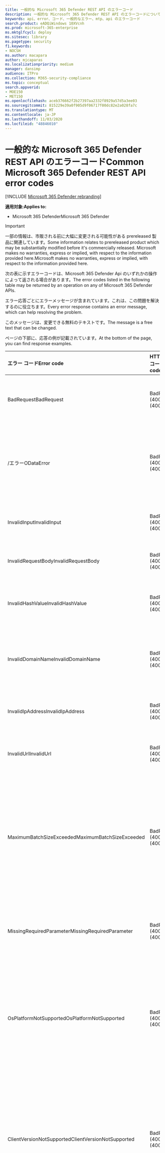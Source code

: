 ```yaml
---
title: 一般的な Microsoft 365 Defender REST API のエラーコード
description: 一般的な Microsoft 365 Defender REST API のエラーコードについて
keywords: api、error、コード、一般的なエラー、mtp、api のエラーコード
search.product: eADQiWindows 10XVcnh
ms.prod: microsoft-365-enterprise
ms.mktglfcycl: deploy
ms.sitesec: library
ms.pagetype: security
f1.keywords:
- NOCSH
ms.author: macapara
author: mjcaparas
ms.localizationpriority: medium
manager: dansimp
audience: ITPro
ms.collection: M365-security-compliance
ms.topic: conceptual
search.appverid:
- MOE150
- MET150
ms.openlocfilehash: aceb376662f2b27397aa2332f8929a57d5a3ee03
ms.sourcegitcommit: 815229e39a0f905d9f06717f00dc82e2a028fa7c
ms.translationtype: MT
ms.contentlocale: ja-JP
ms.lasthandoff: 11/03/2020
ms.locfileid: "48846010"
---
```

# <a name="common-microsoft-365-defender-rest-api-error-codes"></a><span data-ttu-id="6abda-104">一般的な Microsoft 365 Defender REST API のエラーコード</span><span class="sxs-lookup"><span data-stu-id="6abda-104">Common Microsoft 365 Defender REST API error codes</span></span>

[!INCLUDE [Microsoft 365 Defender rebranding](../includes/microsoft-defender.md)]


<span data-ttu-id="6abda-105">**適用対象:**</span><span class="sxs-lookup"><span data-stu-id="6abda-105">**Applies to:**</span></span>
- <span data-ttu-id="6abda-106">Microsoft 365 Defender</span><span class="sxs-lookup"><span data-stu-id="6abda-106">Microsoft 365 Defender</span></span>

>[!IMPORTANT] 
><span data-ttu-id="6abda-107">一部の情報は、市販される前に大幅に変更される可能性がある prereleased 製品に関連しています。</span><span class="sxs-lookup"><span data-stu-id="6abda-107">Some information relates to prereleased product which may be substantially modified before it's commercially released.</span></span> <span data-ttu-id="6abda-108">Microsoft makes no warranties, express or implied, with respect to the information provided here.</span><span class="sxs-lookup"><span data-stu-id="6abda-108">Microsoft makes no warranties, express or implied, with respect to the information provided here.</span></span>

<span data-ttu-id="6abda-109">次の表に示すエラーコードは、Microsoft 365 Defender Api のいずれかの操作によって返される場合があります。</span><span class="sxs-lookup"><span data-stu-id="6abda-109">The error codes listed in the following table may be returned by an operation on any of Microsoft 365 Defender APIs.</span></span>

<span data-ttu-id="6abda-110">エラー応答ごとにエラーメッセージが含まれています。これは、この問題を解決するのに役立ちます。</span><span class="sxs-lookup"><span data-stu-id="6abda-110">Every error response contains an error message, which can help resolving the problem.</span></span>

<span data-ttu-id="6abda-111">このメッセージは、変更できる無料のテキストです。</span><span class="sxs-lookup"><span data-stu-id="6abda-111">The message is a free text that can be changed.</span></span>

<span data-ttu-id="6abda-112">ページの下部に、応答の例が記載されています。</span><span class="sxs-lookup"><span data-stu-id="6abda-112">At the bottom of the page, you can find response examples.</span></span>

<span data-ttu-id="6abda-113">エラー コード</span><span class="sxs-lookup"><span data-stu-id="6abda-113">Error code</span></span> |<span data-ttu-id="6abda-114">HTTP ステータス コード</span><span class="sxs-lookup"><span data-stu-id="6abda-114">HTTP status code</span></span> |<span data-ttu-id="6abda-115">メッセージ</span><span class="sxs-lookup"><span data-stu-id="6abda-115">Message</span></span> 
:---|:---|:---
<span data-ttu-id="6abda-116">BadRequest</span><span class="sxs-lookup"><span data-stu-id="6abda-116">BadRequest</span></span> | <span data-ttu-id="6abda-117">BadRequest (400)</span><span class="sxs-lookup"><span data-stu-id="6abda-117">BadRequest (400)</span></span> | <span data-ttu-id="6abda-118">通常の正しくない要求エラーメッセージ。</span><span class="sxs-lookup"><span data-stu-id="6abda-118">General Bad Request error message.</span></span>
<span data-ttu-id="6abda-119">/エラー</span><span class="sxs-lookup"><span data-stu-id="6abda-119">ODataError</span></span> | <span data-ttu-id="6abda-120">BadRequest (400)</span><span class="sxs-lookup"><span data-stu-id="6abda-120">BadRequest (400)</span></span> | <span data-ttu-id="6abda-121">OData URI クエリが正しくありません (具体的なエラーが指定されています)。</span><span class="sxs-lookup"><span data-stu-id="6abda-121">Invalid OData URI query (the specific error is specified).</span></span>
<span data-ttu-id="6abda-122">InvalidInput</span><span class="sxs-lookup"><span data-stu-id="6abda-122">InvalidInput</span></span> | <span data-ttu-id="6abda-123">BadRequest (400)</span><span class="sxs-lookup"><span data-stu-id="6abda-123">BadRequest (400)</span></span> | <span data-ttu-id="6abda-124">無効な入力です {無効な入力} です。</span><span class="sxs-lookup"><span data-stu-id="6abda-124">Invalid input {the invalid input}.</span></span>
<span data-ttu-id="6abda-125">InvalidRequestBody</span><span class="sxs-lookup"><span data-stu-id="6abda-125">InvalidRequestBody</span></span> | <span data-ttu-id="6abda-126">BadRequest (400)</span><span class="sxs-lookup"><span data-stu-id="6abda-126">BadRequest (400)</span></span> | <span data-ttu-id="6abda-127">要求本文が無効です。</span><span class="sxs-lookup"><span data-stu-id="6abda-127">Invalid request body.</span></span>
<span data-ttu-id="6abda-128">InvalidHashValue</span><span class="sxs-lookup"><span data-stu-id="6abda-128">InvalidHashValue</span></span> | <span data-ttu-id="6abda-129">BadRequest (400)</span><span class="sxs-lookup"><span data-stu-id="6abda-129">BadRequest (400)</span></span> | <span data-ttu-id="6abda-130">ハッシュ値 {無効なハッシュ} が無効です。</span><span class="sxs-lookup"><span data-stu-id="6abda-130">Hash value {the invalid hash} is invalid.</span></span>
<span data-ttu-id="6abda-131">InvalidDomainName</span><span class="sxs-lookup"><span data-stu-id="6abda-131">InvalidDomainName</span></span> | <span data-ttu-id="6abda-132">BadRequest (400)</span><span class="sxs-lookup"><span data-stu-id="6abda-132">BadRequest (400)</span></span> | <span data-ttu-id="6abda-133">ドメイン名 {無効なドメイン} が無効です。</span><span class="sxs-lookup"><span data-stu-id="6abda-133">Domain name {the invalid domain} is invalid.</span></span>
<span data-ttu-id="6abda-134">InvalidIpAddress</span><span class="sxs-lookup"><span data-stu-id="6abda-134">InvalidIpAddress</span></span> | <span data-ttu-id="6abda-135">BadRequest (400)</span><span class="sxs-lookup"><span data-stu-id="6abda-135">BadRequest (400)</span></span> | <span data-ttu-id="6abda-136">IP アドレス {無効な IP} が無効です。</span><span class="sxs-lookup"><span data-stu-id="6abda-136">IP address {the invalid IP} is invalid.</span></span>
<span data-ttu-id="6abda-137">InvalidUrl</span><span class="sxs-lookup"><span data-stu-id="6abda-137">InvalidUrl</span></span> | <span data-ttu-id="6abda-138">BadRequest (400)</span><span class="sxs-lookup"><span data-stu-id="6abda-138">BadRequest (400)</span></span> | <span data-ttu-id="6abda-139">URL {無効な URL} が無効です。</span><span class="sxs-lookup"><span data-stu-id="6abda-139">URL {the invalid URL} is invalid.</span></span>
<span data-ttu-id="6abda-140">MaximumBatchSizeExceeded</span><span class="sxs-lookup"><span data-stu-id="6abda-140">MaximumBatchSizeExceeded</span></span> | <span data-ttu-id="6abda-141">BadRequest (400)</span><span class="sxs-lookup"><span data-stu-id="6abda-141">BadRequest (400)</span></span> | <span data-ttu-id="6abda-142">最大バッチサイズを超えています。</span><span class="sxs-lookup"><span data-stu-id="6abda-142">Maximum batch size exceeded.</span></span> <span data-ttu-id="6abda-143">Received: {batch size received in received}、allowed: {batch size allowed}。</span><span class="sxs-lookup"><span data-stu-id="6abda-143">Received: {batch size received}, allowed: {batch size allowed}.</span></span>
<span data-ttu-id="6abda-144">MissingRequiredParameter</span><span class="sxs-lookup"><span data-stu-id="6abda-144">MissingRequiredParameter</span></span> | <span data-ttu-id="6abda-145">BadRequest (400)</span><span class="sxs-lookup"><span data-stu-id="6abda-145">BadRequest (400)</span></span> | <span data-ttu-id="6abda-146">パラメーター {不足しているパラメーター} がありません。</span><span class="sxs-lookup"><span data-stu-id="6abda-146">Parameter {the missing parameter} is missing.</span></span>
<span data-ttu-id="6abda-147">OsPlatformNotSupported</span><span class="sxs-lookup"><span data-stu-id="6abda-147">OsPlatformNotSupported</span></span> | <span data-ttu-id="6abda-148">BadRequest (400)</span><span class="sxs-lookup"><span data-stu-id="6abda-148">BadRequest (400)</span></span> | <span data-ttu-id="6abda-149">OS プラットフォーム {クライアント OS プラットフォーム} は、このアクションではサポートされていません。</span><span class="sxs-lookup"><span data-stu-id="6abda-149">OS Platform {the client OS Platform} is not supported for this action.</span></span>
<span data-ttu-id="6abda-150">ClientVersionNotSupported</span><span class="sxs-lookup"><span data-stu-id="6abda-150">ClientVersionNotSupported</span></span> | <span data-ttu-id="6abda-151">BadRequest (400)</span><span class="sxs-lookup"><span data-stu-id="6abda-151">BadRequest (400)</span></span> | <span data-ttu-id="6abda-152">{要求されたアクション} はクライアントバージョン {サポートされているクライアントバージョン} 以降でサポートされています。</span><span class="sxs-lookup"><span data-stu-id="6abda-152">{The requested action} is supported on client version {supported client version} and above.</span></span>
<span data-ttu-id="6abda-153">権限がありません (Unauthorized)</span><span class="sxs-lookup"><span data-stu-id="6abda-153">Unauthorized</span></span> | <span data-ttu-id="6abda-154">未承認 (401)</span><span class="sxs-lookup"><span data-stu-id="6abda-154">Unauthorized (401)</span></span> | <span data-ttu-id="6abda-155">承認されていない (通常は無効または期限切れの承認ヘッダー)。</span><span class="sxs-lookup"><span data-stu-id="6abda-155">Unauthorized (usually invalid or expired authorization header).</span></span>
<span data-ttu-id="6abda-156">禁止されています</span><span class="sxs-lookup"><span data-stu-id="6abda-156">Forbidden</span></span> | <span data-ttu-id="6abda-157">禁止 (403)</span><span class="sxs-lookup"><span data-stu-id="6abda-157">Forbidden (403)</span></span> | <span data-ttu-id="6abda-158">禁止 (有効なトークンですが、アクションに対して十分な権限がありません)。</span><span class="sxs-lookup"><span data-stu-id="6abda-158">Forbidden (valid token but insufficient permission for the action).</span></span>
<span data-ttu-id="6abda-159">DisabledFeature</span><span class="sxs-lookup"><span data-stu-id="6abda-159">DisabledFeature</span></span> | <span data-ttu-id="6abda-160">禁止 (403)</span><span class="sxs-lookup"><span data-stu-id="6abda-160">Forbidden (403)</span></span> | <span data-ttu-id="6abda-161">テナント機能が有効になっていません。</span><span class="sxs-lookup"><span data-stu-id="6abda-161">Tenant feature is not enabled.</span></span>
<span data-ttu-id="6abda-162">DisallowedOperation</span><span class="sxs-lookup"><span data-stu-id="6abda-162">DisallowedOperation</span></span> | <span data-ttu-id="6abda-163">禁止 (403)</span><span class="sxs-lookup"><span data-stu-id="6abda-163">Forbidden (403)</span></span> | <span data-ttu-id="6abda-164">{許可されていない操作と理由}。</span><span class="sxs-lookup"><span data-stu-id="6abda-164">{the disallowed operation and the reason}.</span></span>
<span data-ttu-id="6abda-165">NotFound</span><span class="sxs-lookup"><span data-stu-id="6abda-165">NotFound</span></span> | <span data-ttu-id="6abda-166">見つかりません (404)</span><span class="sxs-lookup"><span data-stu-id="6abda-166">Not Found (404)</span></span> | <span data-ttu-id="6abda-167">一般的なエラーメッセージが表示されません。</span><span class="sxs-lookup"><span data-stu-id="6abda-167">General Not Found error message.</span></span>
<span data-ttu-id="6abda-168">ResourceNotFound</span><span class="sxs-lookup"><span data-stu-id="6abda-168">ResourceNotFound</span></span> | <span data-ttu-id="6abda-169">見つかりません (404)</span><span class="sxs-lookup"><span data-stu-id="6abda-169">Not Found (404)</span></span> | <span data-ttu-id="6abda-170">リソース {要求されたリソース} が見つかりませんでした。</span><span class="sxs-lookup"><span data-stu-id="6abda-170">Resource {the requested resource} was not found.</span></span>
<span data-ttu-id="6abda-171">InternalServerError</span><span class="sxs-lookup"><span data-stu-id="6abda-171">InternalServerError</span></span> | <span data-ttu-id="6abda-172">内部サーバーエラー (500)</span><span class="sxs-lookup"><span data-stu-id="6abda-172">Internal Server Error (500)</span></span> | <span data-ttu-id="6abda-173">(エラーメッセージが表示されない場合は、操作を再試行するか、お問い合わせください。解決しない場合)</span><span class="sxs-lookup"><span data-stu-id="6abda-173">(No error message,  retry the operation or contact us if it does not get resolved)</span></span>

## <a name="body-parameters-are-case-sensitive"></a><span data-ttu-id="6abda-174">本文のパラメーターでは大文字と小文字が区別される</span><span class="sxs-lookup"><span data-stu-id="6abda-174">Body parameters are case-sensitive</span></span>

<span data-ttu-id="6abda-175">送信される本文パラメーターは、現在、大文字と小文字が区別されます。</span><span class="sxs-lookup"><span data-stu-id="6abda-175">The submitted body parameters are currently case-sensitive.</span></span>
<br><span data-ttu-id="6abda-176">**Invalidrequestbody** または **MissingRequiredParameter** のエラーが発生した場合は、パラメーターの大文字または小文字が正しくないことが原因である可能性があります。</span><span class="sxs-lookup"><span data-stu-id="6abda-176">If you experience an **InvalidRequestBody** or **MissingRequiredParameter** errors, it might be caused from a wrong parameter capital or lower-case letter.</span></span>
<br><span data-ttu-id="6abda-177">API ドキュメントページを参照して、送信されたパラメーターが関連する例と一致していることを確認することをお勧めします。</span><span class="sxs-lookup"><span data-stu-id="6abda-177">We recommend that you review the API documentation page and check that the submitted parameters match the relevant example.</span></span>

## <a name="correlation-request-id"></a><span data-ttu-id="6abda-178">関連付け要求 ID</span><span class="sxs-lookup"><span data-stu-id="6abda-178">Correlation request ID</span></span>

<span data-ttu-id="6abda-179">各エラー応答には、追跡用の一意の ID パラメーターが含まれています。</span><span class="sxs-lookup"><span data-stu-id="6abda-179">Each error response contains a unique ID parameter for tracking.</span></span>
<br><span data-ttu-id="6abda-180">このパラメーターのプロパティ名は "target" です。</span><span class="sxs-lookup"><span data-stu-id="6abda-180">The property name of this parameter is "target".</span></span>
<br><span data-ttu-id="6abda-181">エラーについてお問い合わせの際には、この ID を添付することで問題の根本的な原因を見つけることができます。</span><span class="sxs-lookup"><span data-stu-id="6abda-181">When contacting us about an error, attaching this ID will help find the root cause of the problem.</span></span>

## <a name="examples"></a><span data-ttu-id="6abda-182">例</span><span class="sxs-lookup"><span data-stu-id="6abda-182">Examples</span></span>

```json
{
    "error": {
        "code": "ResourceNotFound",
        "message": "Machine 123123123 was not found",
        "target": "43f4cb08-8fac-4b65-9db1-745c2ae65f3a"
    }
}
```


```json
{
    "error": {
        "code": "InvalidRequestBody",
        "message": "Request body is incorrect",
        "target": "1fa66c0f-18bd-4133-b378-36d76f3a2ba0"
    }
}
```


